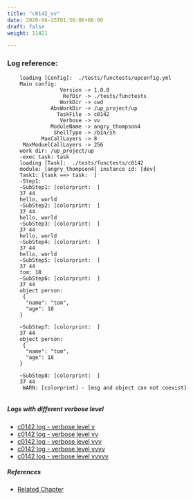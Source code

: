 ```yaml
---
title: "c0142_vv"
date: 2020-06-25T01:56:06+66:00
draft: false
weight: 11421

---
```


### Log reference: <no value>

```
    loading [Config]:  ./tests/functests/upconfig.yml
    Main config:
                 Version -> 1.0.0
                  RefDir -> ./tests/functests
                 WorkDir -> cwd
              AbsWorkDir -> /up_project/up
                TaskFile -> c0142
                 Verbose -> vv
              ModuleName -> angry_thompson4
               ShellType -> /bin/sh
           MaxCallLayers -> 8
     MaxModuelCallLayers -> 256
    work dir: /up_project/up
    -exec task: task
    loading [Task]:  ./tests/functests/c0142
    module: [angry_thompson4] instance id: [dev]
    Task1: [task ==> task:  ]
    -Step1:
    ~SubStep1: [colorprint:  ]
    37 44
    hello, world
    ~SubStep2: [colorprint:  ]
    37 44
    hello, world
    ~SubStep3: [colorprint:  ]
    37 44
    hello, world
    ~SubStep4: [colorprint:  ]
    37 44
    hello, world
    ~SubStep5: [colorprint:  ]
    37 44
    tom: 18
    ~SubStep6: [colorprint:  ]
    37 44
    object person:
     {
      "name": "tom",
      "age": 18
    }
    
    ~SubStep7: [colorprint:  ]
    37 44
    object person:
     {
      "name": "tom",
      "age": 18
    }
    
    ~SubStep8: [colorprint:  ]
    37 44
     WARN: [colorprint] - [msg and object can not coexist]
    
```

##### Logs with different verbose level
* [c0142 log - verbose level v](../../logs/c0142_v)
* [c0142 log - verbose level vv](../../logs/c0142_vv)
* [c0142 log - verbose level vvv](../../logs/c0142_vvv)
* [c0142 log - verbose level vvvv](../../logs/c0142_vvvv)
* [c0142 log - verbose level vvvvv](../../logs/c0142_vvvvv)

##### References
* [Related Chapter](../../cmd-func/c0142)
